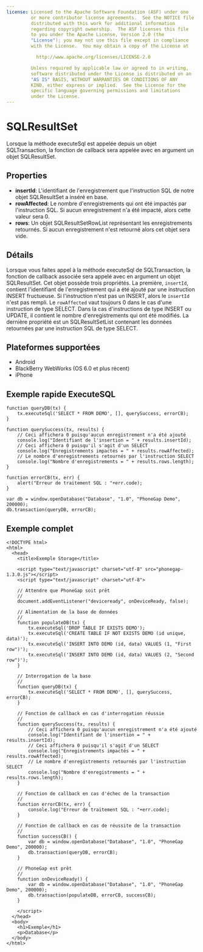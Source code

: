 ```yaml
---
license: Licensed to the Apache Software Foundation (ASF) under one
         or more contributor license agreements.  See the NOTICE file
         distributed with this work for additional information
         regarding copyright ownership.  The ASF licenses this file
         to you under the Apache License, Version 2.0 (the
         "License"); you may not use this file except in compliance
         with the License.  You may obtain a copy of the License at

           http://www.apache.org/licenses/LICENSE-2.0

         Unless required by applicable law or agreed to in writing,
         software distributed under the License is distributed on an
         "AS IS" BASIS, WITHOUT WARRANTIES OR CONDITIONS OF ANY
         KIND, either express or implied.  See the License for the
         specific language governing permissions and limitations
         under the License.
---
```


SQLResultSet
============

Lorsque la méthode executeSql est appelée depuis un objet SQLTransaction, la fonction de callback sera appelée avec en argument un objet SQLResultSet.

Properties
----------

- __insertId__: L'identifiant de l'enregistrement que l'instruction SQL de notre objet SQLResultSet a inséré en base.
- __rowAffected__: Le nombre d'enregistrements qui ont été impactés par l'instruction SQL.  Si aucun enregistrement n'a été impacté, alors cette valeur sera 0.
- __rows__: Un objet SQLResultSetRowList représentant les enregistrements retournés.  Si aucun enregistrement n'est retourné alors cet objet sera vide.

Détails
-------

Lorsque vous faites appel à la méthode executeSql de SQLTransaction, la fonction de callback associée sera appelé avec en argument un objet SQLResultSet.  Cet objet possède trois propriétés.  La première, `insertId`, contient l'identifiant de l'enregistrement qui a été ajouté par une instruction INSERT fructueuse.  Si l'instruction n'est pas un INSERT, alors le `insertId` n'est pas rempli.  Le `rowAffected` vaut toujours 0 dans le cas d'une instruction de type SELECT.  Dans la cas d'instructions de type INSERT ou UPDATE, il contient le nombre d'enregistrements qui ont été modifiés.  La dernière propriété est un SQLResultSetList contenant les données retournées par une instruction SQL de type SELECT.

Plateformes supportées
----------------------

- Android
- BlackBerry WebWorks (OS 6.0 et plus récent)
- iPhone

Exemple rapide ExecuteSQL
-------------------------

	function queryDB(tx) {
		tx.executeSql('SELECT * FROM DEMO', [], querySuccess, errorCB);
	}

	function querySuccess(tx, results) {
		// Ceci affichera 0 puisqu'aucun enregistrement n'a été ajouté
		console.log("Identifiant de l'insertion = " + results.insertId);
		// Ceci affichera 0 puisqu'il s'agit d'un SELECT
		console.log("Enregistrements impactés = " + results.rowAffected);
		// Le nombre d'enregistrements retournés par l'instruction SELECT
		console.log("Nombre d'enregistrements = " + results.rows.length);
	}
	
	function errorCB(tx, err) {
		alert("Erreur de traitement SQL : "+err.code);
	}
	
	var db = window.openDatabase("Database", "1.0", "PhoneGap Demo", 200000);
	db.transaction(queryDB, errorCB);

Exemple complet
---------------

    <!DOCTYPE html>
    <html>
      <head>
        <title>Exemple Storage</title>

        <script type="text/javascript" charset="utf-8" src="phonegap-1.3.0.js"></script>
        <script type="text/javascript" charset="utf-8">

        // Attendre que PhoneGap soit prêt
        //
        document.addEventListener("deviceready", onDeviceReady, false);

		// Alimentation de la base de données
		//
		function populateDB(tx) {
			tx.executeSql('DROP TABLE IF EXISTS DEMO');
			tx.executeSql('CREATE TABLE IF NOT EXISTS DEMO (id unique, data)');
			tx.executeSql('INSERT INTO DEMO (id, data) VALUES (1, "First row")');
			tx.executeSql('INSERT INTO DEMO (id, data) VALUES (2, "Second row")');
		}

		// Interrogation de la base
		//
		function queryDB(tx) {
			tx.executeSql('SELECT * FROM DEMO', [], querySuccess, errorCB);
		}

		// Fonction de callback en cas d'interrogation réussie
		//
		function querySuccess(tx, results) {
			// Ceci affichera 0 puisqu'aucun enregistrement n'a été ajouté
			console.log("Identifiant de l'insertion = " + results.insertId);
			// Ceci affichera 0 puisqu'il s'agit d'un SELECT
			console.log("Enregistrements impactés = " + results.rowAffected);
			// Le nombre d'enregistrements retournés par l'instruction SELECT
			console.log("Nombre d'enregistrements = " + results.rows.length);
		}

		// Fonction de callback en cas d'échec de la transaction
		//
		function errorCB(tx, err) {
			console.log("Erreur de traitement SQL : "+err.code);
		}

		// Fonction de callback en cas de réussite de la transaction
		//
		function successCB() {
			var db = window.openDatabase("Database", "1.0", "PhoneGap Demo", 200000);
			db.transaction(queryDB, errorCB);
		}

		// PhoneGap est prêt
		//
		function onDeviceReady() {
			var db = window.openDatabase("Database", "1.0", "PhoneGap Demo", 200000);
			db.transaction(populateDB, errorCB, successCB);
		}
	
        </script>
      </head>
      <body>
        <h1>Exemple</h1>
        <p>Database</p>
      </body>
    </html>
